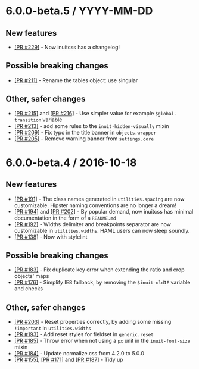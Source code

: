 
6.0.0-beta.5 / YYYY-MM-DD
==================

## New features
  * [[PR #229]](https://github.com/inuitcss/inuitcss/pull/229) - Now inuitcss has a changelog!

## Possible breaking changes
  * [[PR #211]](https://github.com/inuitcss/inuitcss/pull/211) - Rename the tables object: use singular

## Other, safer changes
  * [[PR #215]](https://github.com/inuitcss/inuitcss/pull/215) and [[PR #216]](https://github.com/inuitcss/inuitcss/pull/216) - Use simpler value for example `$global-transition` variable
  * [[PR #213]](https://github.com/inuitcss/inuitcss/pull/213) - add some rules to the `inuit-hidden-visually` mixin
  * [[PR #209]](https://github.com/inuitcss/inuitcss/pull/209) - Fix typo in the title banner in `objects.wrapper`
  * [[PR #205]](https://github.com/inuitcss/inuitcss/pull/205) - Remove warning banner from `settings.core`


6.0.0-beta.4 / 2016-10-18
=========================

## New features
  * [[PR #191]](https://github.com/inuitcss/inuitcss/pull/191) - The class names generated in `utilities.spacing` are now customizable. Hipster naming conventions are no longer a dream!
  * [[PR #194]](https://github.com/inuitcss/inuitcss/pull/194) and [[PR #202]](https://github.com/inuitcss/inuitcss/pull/202) - By popular demand, now inuitcss has minimal documentation in the form of a `README.md`
  * [[PR #192]](https://github.com/inuitcss/inuitcss/pull/192) - Widths delimiter and breakpoints separator are now customizable in `utilities.widths`. HAML users can now sleep soundly.
  * [[PR #138]](https://github.com/inuitcss/inuitcss/pull/138) - Now with stylelint

## Possible breaking changes
  * [[PR #183]](https://github.com/inuitcss/inuitcss/pull/183) - Fix duplicate key error when extending the ratio and crop objects' maps
  * [[PR #176]](https://github.com/inuitcss/inuitcss/pull/176) - Simplify IE8 fallback, by removing the `$inuit-oldIE` variable and checks

## Other, safer changes
  * [[PR #203]](https://github.com/inuitcss/inuitcss/pull/203) - Reset properties correctly, by adding some missing `!important` in `utilities.widths`
  * [[PR #193]](https://github.com/inuitcss/inuitcss/pull/193) - Add reset styles for fieldset in `generic.reset`
  * [[PR #185]](https://github.com/inuitcss/inuitcss/pull/185) - Throw error when not using a `px` unit in the `inuit-font-size` mixin
  * [[PR #184]](https://github.com/inuitcss/inuitcss/pull/184) - Update normalize.css from 4.2.0 to 5.0.0
  * [[PR #155]](https://github.com/inuitcss/inuitcss/pull/155), [[PR #171]](https://github.com/inuitcss/inuitcss/pull/171) and [[PR #187]](https://github.com/inuitcss/inuitcss/pull/187) - Tidy up
